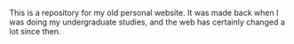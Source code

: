 This is a repository for my old personal website.  It was made back when I was doing my undergraduate studies, and the web has certainly changed a lot since then.
